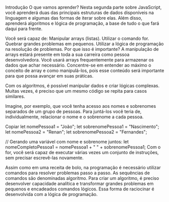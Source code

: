 Introdução
O que vamos aprender?
Nesta segunda parte sobre JavaScript, você aprenderá duas das principais estruturas de dados disponíveis na linguagem e algumas das formas de iterar sobre elas. Além disso, aprenderá algoritmos e lógica de programação, a base de tudo o que fará daqui para frente.

Você será capaz de:
Manipular arrays (listas).
Utilizar o comando for.
Quebrar grandes problemas em pequenos.
Utilizar a lógica de programação na resolução de problemas.
Por que isso é importante?
A manipulação de arrays estará presente em toda a sua carreira como pessoa desenvolvedora. Você usará arrays frequentemente para armazenar os dados que achar necessário. Concentre-se em entender ao máximo o conceito de array e como manipulá-los, pois esse conteúdo será importante para que possa avançar em suas práticas.

Com os algoritmos, é possível manipular dados e criar lógicas complexas. Muitas vezes, é preciso que um mesmo código se repita para casos similares.

Imagine, por exemplo, que você tenha acesso aos nomes e sobrenomes separados de um grupo de pessoas. Para juntá-los você teria de, individualmente, relacionar o nome e o sobrenome a cada pessoa.

Copiar
let nomePessoa1 = "João";
let sobrenomePessoa1 = "Nascimento";
let nomePessoa2 = "Renan";
let sobrenomePessoa2 = "Fernandes";

// Gerando uma variável com nome e sobrenome juntos:
let nomeCompletoPessoa1 = nomePessoa1 + " " + sobrenomePessoa1;
Com o for, você será capaz de executar várias vezes um conjunto de instruções, sem precisar escrevê-las novamente.

Assim como em uma receita de bolo, na programação é necessário utilizar comandos para resolver problemas passo a passo. As sequências de comandos são denominadas algoritmo. Para criar um algoritmo, é preciso desenvolver capacidade analítica e transformar grandes problemas em pequenos e encadeados comandos lógicos. Essa forma de raciocinar é desenvolvida com a lógica de programação.